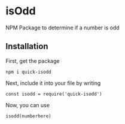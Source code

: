# isOdd
 NPM Package to determine if a number is odd

## Installation

First, get the package

`npm i quick-isodd`

Next, include it into your file by writing

`const isodd = require('quick-isodd')`

Now, you can use

`isodd(numberhere)`